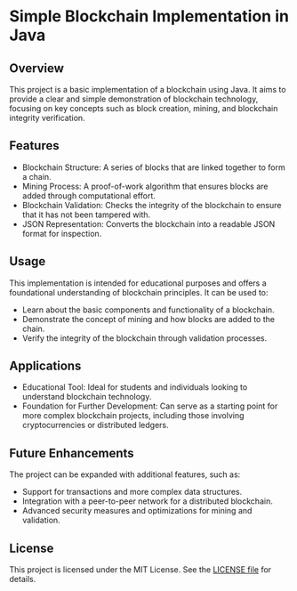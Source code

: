 # Simple Blockchain Implementation in Java
## Overview
This project is a basic implementation of a blockchain using Java. It aims to provide a clear and simple demonstration of blockchain technology, focusing on key concepts such as block creation, mining, and blockchain integrity verification.

## Features
- Blockchain Structure: A series of blocks that are linked together to form a chain.
- Mining Process: A proof-of-work algorithm that ensures blocks are added through computational effort.
- Blockchain Validation: Checks the integrity of the blockchain to ensure that it has not been tampered with.
- JSON Representation: Converts the blockchain into a readable JSON format for inspection.

## Usage
This implementation is intended for educational purposes and offers a foundational understanding of blockchain principles. It can be used to:
- Learn about the basic components and functionality of a blockchain.
- Demonstrate the concept of mining and how blocks are added to the chain.
- Verify the integrity of the blockchain through validation processes.

## Applications
- Educational Tool: Ideal for students and individuals looking to understand blockchain technology.
- Foundation for Further Development: Can serve as a starting point for more complex blockchain projects, including those involving cryptocurrencies or distributed ledgers.

## Future Enhancements
The project can be expanded with additional features, such as:
- Support for transactions and more complex data structures.
- Integration with a peer-to-peer network for a distributed blockchain.
- Advanced security measures and optimizations for mining and validation.

## License
This project is licensed under the MIT License. See the [LICENSE file](https://github.com/git/git-scm.com/blob/main/MIT-LICENSE.txt) for details.
